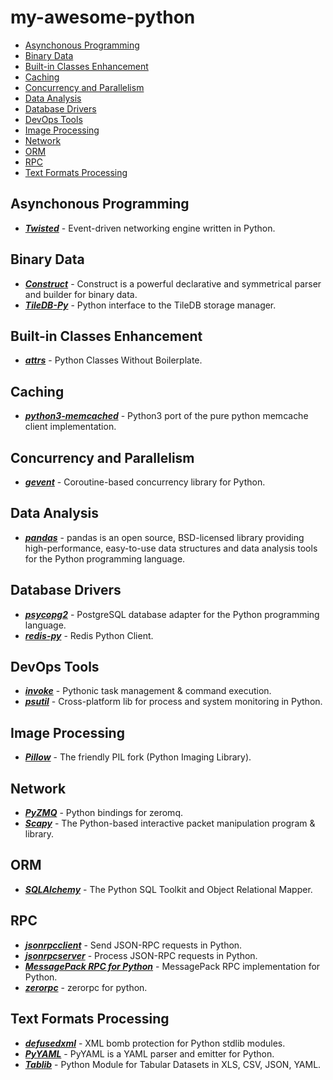 # my-awesome-python

- [Asynchonous Programming](#asynchonous-programming)
- [Binary Data](#binary-data)
- [Built-in Classes Enhancement](#built-in-classes-enhancement)
- [Caching](#caching)
- [Concurrency and Parallelism](#concurrency-and-parallelism)
- [Data Analysis](#data-analysis)
- [Database Drivers](#database-drivers)
- [DevOps Tools](#devops-tools)
- [Image Processing](#image-processing)
- [Network](#network)
- [ORM](#orm)
- [RPC](#rpc)
- [Text Formats Processing](#text-formats-processing)

## Asynchonous Programming

- [***Twisted***](https://github.com/twisted/twisted) - Event-driven networking engine written in Python.

## Binary Data

- [***Construct***](https://construct.readthedocs.io/en/latest/) - Construct is a powerful declarative and symmetrical parser and builder for binary data.
- [***TileDB-Py***](https://github.com/TileDB-Inc/TileDB-Py) - Python interface to the TileDB storage manager.

## Built-in Classes Enhancement

- [***attrs***](https://www.attrs.org/en/stable/) - Python Classes Without Boilerplate.

## Caching

- [***python3-memcached***](https://github.com/eguven/python3-memcached) - Python3 port of the pure python memcache client implementation.

## Concurrency and Parallelism

- [***gevent***](https://github.com/gevent/gevent) - Coroutine-based concurrency library for Python.

## Data Analysis

- [***pandas***](https://pandas.pydata.org/) - pandas is an open source, BSD-licensed library providing high-performance, easy-to-use data structures and data analysis tools for the Python programming language.

## Database Drivers

- [***psycopg2***](https://github.com/psycopg/psycopg2) - PostgreSQL database adapter for the Python programming language.
- [***redis-py***](https://github.com/andymccurdy/redis-py) - Redis Python Client.

## DevOps Tools

- [***invoke***](https://github.com/pyinvoke/invoke) - Pythonic task management & command execution.
- [***psutil***](https://github.com/giampaolo/psutil) - Cross-platform lib for process and system monitoring in Python.

## Image Processing

- [***Pillow***](https://github.com/python-pillow/Pillow) - The friendly PIL fork (Python Imaging Library).

## Network

- [***PyZMQ***](https://github.com/zeromq/pyzmq) - Python bindings for zeromq.
- [***Scapy***](https://github.com/secdev/scapy) - The Python-based interactive packet manipulation program & library.

## ORM

- [***SQLAlchemy***](https://github.com/sqlalchemy/sqlalchemy) - The Python SQL Toolkit and Object Relational Mapper.

## RPC

- [***jsonrpcclient***](https://github.com/bcb/jsonrpcclient) - Send JSON-RPC requests in Python.
- [***jsonrpcserver***](https://github.com/bcb/jsonrpcserver) - Process JSON-RPC requests in Python.
- [***MessagePack RPC for Python***](https://github.com/msgpack-rpc/msgpack-rpc-python) - MessagePack RPC implementation for Python.
- [***zerorpc***](https://github.com/0rpc/zerorpc-python) - zerorpc for python.

## Text Formats Processing

- [***defusedxml***](https://github.com/tiran/defusedxml) - XML bomb protection for Python stdlib modules.
- [***PyYAML***](https://pyyaml.org/wiki/PyYAML) - PyYAML is a YAML parser and emitter for Python.
- [***Tablib***](https://github.com/jazzband/tablib) - Python Module for Tabular Datasets in XLS, CSV, JSON, YAML.
